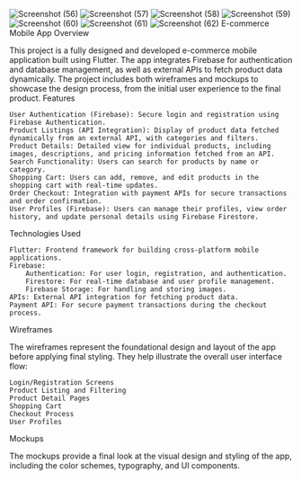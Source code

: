 ![Screenshot (56)](https://github.com/user-attachments/assets/9baf4258-579e-4077-8ef8-c445fbcfc7dd)
![Screenshot (57)](https://github.com/user-attachments/assets/a1576d47-333e-471f-8846-e34f264707f8)
![Screenshot (58)](https://github.com/user-attachments/assets/ba19be4c-616a-4f22-98cc-fbf2d1265c57)
![Screenshot (59)](https://github.com/user-attachments/assets/c00e5258-ec47-47de-b3f7-4dd359d7a445)
![Screenshot (60)](https://github.com/user-attachments/assets/2b4eb415-7055-4b54-9bb8-be9769430e91)
![Screenshot (61)](https://github.com/user-attachments/assets/e117022e-4a52-4f24-b845-0187df41d85a)
![Screenshot (62)](https://github.com/user-attachments/assets/3f5f82a9-b568-4254-960d-70ae4d8ef767)
E-commerce Mobile App
Overview

This project is a fully designed and developed e-commerce mobile application built using Flutter. The app integrates Firebase for authentication and database management, as well as external APIs to fetch product data dynamically. The project includes both wireframes and mockups to showcase the design process, from the initial user experience to the final product.
Features

    User Authentication (Firebase): Secure login and registration using Firebase Authentication.
    Product Listings (API Integration): Display of product data fetched dynamically from an external API, with categories and filters.
    Product Details: Detailed view for individual products, including images, descriptions, and pricing information fetched from an API.
    Search Functionality: Users can search for products by name or category.
    Shopping Cart: Users can add, remove, and edit products in the shopping cart with real-time updates.
    Order Checkout: Integration with payment APIs for secure transactions and order confirmation.
    User Profiles (Firebase): Users can manage their profiles, view order history, and update personal details using Firebase Firestore.

Technologies Used

    Flutter: Frontend framework for building cross-platform mobile applications.
    Firebase:
        Authentication: For user login, registration, and authentication.
        Firestore: For real-time database and user profile management.
        Firebase Storage: For handling and storing images.
    APIs: External API integration for fetching product data.
    Payment API: For secure payment transactions during the checkout process.

Wireframes

The wireframes represent the foundational design and layout of the app before applying final styling. They help illustrate the overall user interface flow:

    Login/Registration Screens
    Product Listing and Filtering
    Product Detail Pages
    Shopping Cart
    Checkout Process
    User Profiles

Mockups

The mockups provide a final look at the visual design and styling of the app, including the color schemes, typography, and UI components.



